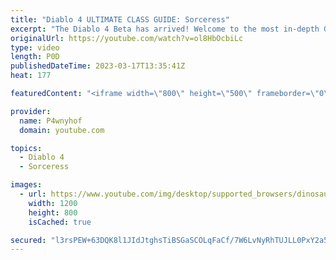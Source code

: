 ```yaml
---
title: "Diablo 4 ULTIMATE CLASS GUIDE: Sorceress"
excerpt: "The Diablo 4 Beta has arrived! Welcome to the most in-depth Guides for all the Classes! This time focussing Live on the Sorceress ..."
originalUrl: https://youtube.com/watch?v=ol8HbOcbiLc
type: video
length: P0D
publishedDateTime: 2023-03-17T13:35:41Z
heat: 177

featuredContent: "<iframe width=\"800\" height=\"500\" frameborder=\"0\" src=\"https://www.youtube.com/embed/ol8HbOcbiLc\" allow=\"accelerometer; autoplay; encrypted-media; gyroscope; picture-in-picture\" allowfullscreen></iframe>"

provider:
  name: P4wnyhof
  domain: youtube.com

topics:
  - Diablo 4
  - Sorceress

images:
  - url: https://www.youtube.com/img/desktop/supported_browsers/dinosaur.png
    width: 1200
    height: 800
    isCached: true

secured: "l3rsPEW+63DQK8l1JIdJtghsTiBSGaSCOLqFaCf/7W6LvNyRhTUJLL0PxY2a54IkZkMaaOIbmq4unXilz7MEE0KdFC6n1/GCDDdfdcUaRkMSPymcgth+qer3CgVx0f3fXOW2iUSo2ZLBtudwdO/HdAtcwboy15ciJWDv3XTnR60+tPGdcB5SZ1vVxCKvhBDVnKHhAZx9EmwUXbLGK79OikUqpYanNk77Ole9A2Bzt3A7tgyJjn8aMlxVHmDAo7XsPF8F1HBpkN8PFMeYUnBmHT+keX8jZyreukkcNOe4jEEHKvU2UNR0PQSuXOqhJFhHPQ/AZ1QEkQX7ZaAUdqAOXuGwxCWYRjVrlP1Qfh9eA5UxoM+4XU747Qq1hQTdknbXGQ8IWaRCaBHNQpSe0vrBTw==;xjtRYExQlBgp6aoWGL5QLg=="
---
```


